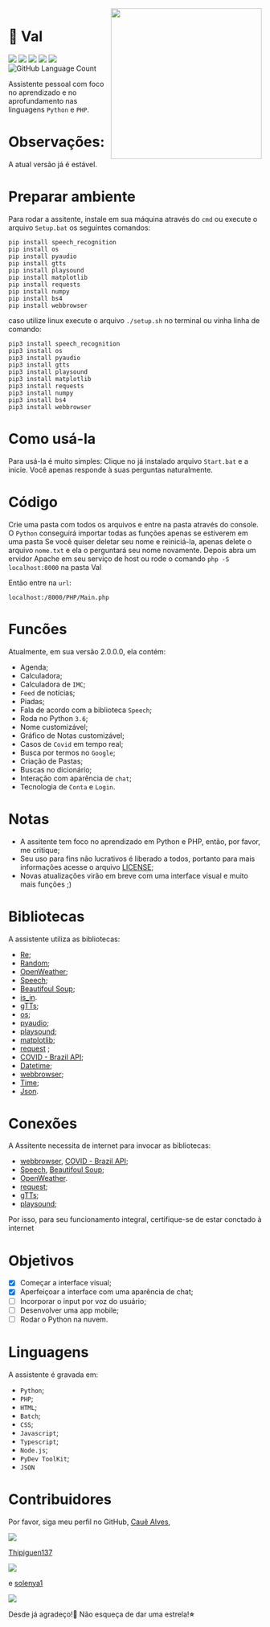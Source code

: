 <img align="right" class = "img" src="https://github.com/caue-alves/Val-Assistente-Pessoal/blob/master/Front-End/pic/20200805_142610.jpg?raw=true" height=300px width=300px/>

# 🤖 Val 

![](https://img.shields.io/github/license/Val-Assistant/Val-Core)
![](https://img.shields.io/github/contributors/Val-Assistant/Val-Core)
![](https://img.shields.io/github/languages/top/Val-Assistant/Val-Core)
![](https://img.shields.io/github/repo-size/Val-Assistant/Val-Core?color=blueviolet)
![](https://img.shields.io/github/commit-activity/m/Val-Assistant/Val-Core)
<img alt="GitHub Language Count" src="https://img.shields.io/github/languages/count/Val-Assistant/Val-Core" />

Assistente pessoal com foco no aprendizado e no aprofundamento nas linguagens `Python` e `PHP`.


# Observações:
A atual versão já é estável.

# Preparar ambiente
Para rodar a assitente, instale em sua máquina através do `cmd` ou execute o arquivo `Setup.bat` os seguintes comandos:
```
pip install speech_recognition
pip install os
pip install pyaudio
pip install gtts
pip install playsound
pip install matplotlib
pip install requests
pip install numpy
pip install bs4
pip install webbrowser
```
caso utilize linux execute o arquivo `./setup.sh` no terminal ou vinha linha de comando:
```
pip3 install speech_recognition
pip3 install os
pip3 install pyaudio
pip3 install gtts
pip3 install playsound
pip3 install matplotlib
pip3 install requests
pip3 install numpy
pip3 install bs4
pip3 install webbrowser
```
# Como usá-la
Para usá-la é muito simples: Clique no já instalado arquivo `Start.bat` e a inicie. Você apenas responde à suas perguntas naturalmente.

# Código
Crie uma pasta com todos os arquivos e entre na pasta através do console. O `Python` conseguirá importar todas as funções apenas se estiverem em uma pasta
Se você quiser deletar seu nome e reiniciá-la, apenas delete o arquivo `nome.txt` e ela o perguntará seu nome novamente. Depois abra um ervidor Apache em seu serviço de host ou rode o comando `php -S localhost:8000`
na pasta Val

Então entre na `url`:
```
localhost:/8000/PHP/Main.php
```

# Funcões
Atualmente, em sua versão 2.0.0.0, ela contém:
- Agenda;
- Calculadora;
- Calculadora de `IMC`;
- `Feed` de notícias;
- Piadas;
- Fala de acordo com a biblioteca `Speech`;
- Roda no Python `3.6`;
- Nome customizável; 
- Gráfico de Notas customizável;
- Casos de `Covid` em tempo real;
- Busca por termos no `Google`;
- Criação de Pastas;
- Buscas no dicionário;
- Interação com aparência de `chat`;
- Tecnologia de `Conta` e `Login`.

# Notas
- A assitente tem foco no aprendizado em Python e PHP, então, por favor, me critique;
- Seu uso para fins não lucrativos é liberado a todos, portanto para mais informações acesse o arquivo [LICENSE](https://github.com/caue-alves/Assitente-Pessoal/blob/master/LICENSE.md);
- Novas atualizações virão em breve com uma interface visual e muito mais funções ;)

# Bibliotecas
A assistente utiliza as bibliotecas:
- [Re](https://docs.python.org/3.6/library/re.html);
- [Random](https://docs.python.org/3.6/library/random.html?highlight=random#module-random);
- [OpenWeather](https://openweathermap.org/guide);
- [Speech](https://github.com/Uberi/speech_recognition/tree/master/examples);
- [Beautifoul Soup](https://www.crummy.com/software/BeautifulSoup/bs4/doc/);
- [is_in]().
- [gTTs](https://gtts.readthedocs.io/en/latest/);
- [os](https://docs.python.org/3/library/os.html);
- [pyaudio](http://people.csail.mit.edu/hubert/pyaudio/);
- [playsound](https://github.com/TaylorSMarks/playsound);
- [matplotlib](https://matplotlib.org/);
- [request](https://requests.readthedocs.io/en/master/) ;
- [COVID - Brazil API](https://covid19-brazil-api.now.sh/);
- [Datetime](https://docs.python.org/3/library/datetime.html);
- [webbrowser](https://docs.python.org/3.6/library/webbrowser.html);
- [Time](https://docs.python.org/3/library/time.html);
- [Json](https://docs.python.org/3/library/json.html).

# Conexões
A Assitente necessita de internet para invocar as bibliotecas:
- [webbrowser](https://docs.python.org/3.6/library/webbrowser.html), [COVID - Brazil API](https://covid19-brazil-api.now.sh/); 
- [Speech](https://github.com/Uberi/speech_recognition/tree/master/examples), [Beautifoul Soup](https://www.crummy.com/software/BeautifulSoup/bs4/doc/);
- [OpenWeather](https://openweathermap.org/guide). 
- [request](https://requests.readthedocs.io/en/master/);
- [gTTs](https://gtts.readthedocs.io/en/latest/);
- [playsound](https://github.com/TaylorSMarks/playsound);

Por isso, para seu funcionamento integral, certifique-se de estar conctado à internet

# Objetivos
- [x] Começar a interface visual;
- [x] Aperfeiçoar a interface com uma aparência de chat;
- [ ] Incorporar o input por voz do usuário;
- [ ] Desenvolver uma app mobile;
- [ ] Rodar o Python na nuvem.

# Linguagens
A assistente é gravada em:
- `Python`;
- `PHP`;
- `HTML`;
- `Batch`;
- `CSS`;
- `Javascript`;
- `Typescript`;
- `Node.js`;
- `PyDev ToolKit`;
- `JSON`

# Contribuidores
Por favor, siga meu perfil no GitHub, [Cauê Alves](https://github.com/caue-alves),

![](https://img.shields.io/github/followers/Caue-Alves?style=social)

[Thipiguen137](https://github.com/Thipiguen137)

![](https://img.shields.io/github/followers/Thipiguen137?style=social)

e [solenya1](https://github.com/solenya1)

![](https://img.shields.io/github/followers/solenya1?style=social)

Desde já agradeço!💜 Não esqueça de dar uma estrela!**⭐**
